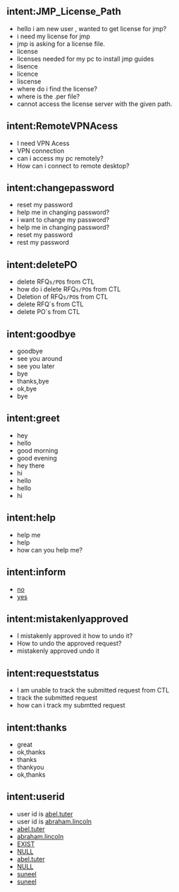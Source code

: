 ## intent:JMP_License_Path
- hello i am new user , wanted to get license for jmp?
- i need my license for jmp
- jmp is asking for a license file.
- license
- licenses needed for my pc to install jmp guides
- lisence
- licence
- liscense
- where do i find the license?
- where is the .per file?
- cannot access the license server with the given path.

## intent:RemoteVPNAcess
- I need VPN Acess
- VPN connection
- can i access my pc remotely?
- How can i connect to remote desktop?

## intent:changepassword
- reset my password
- help me in changing password?
- i want to change my password?
- help me in changing password?
- reset my password
- rest my password

## intent:deletePO
- delete RFQ`s/PO`s from CTL
- how do i delete RFQ`s/PO`s from CTL
- Deletion of RFQ`s/PO`s from CTL
- delete RFQ`s from CTL
- delete PO`s from CTL

## intent:goodbye
- goodbye
- see you around
- see you later
- bye
- thanks,bye
- ok,bye
- bye

## intent:greet
- hey
- hello
- good morning
- good evening
- hey there
- hi
- hello
- hello
- hi

## intent:help
- help me
- help
- how can you help me?

## intent:inform
- [no](choice)
- [yes](choice)

## intent:mistakenlyapproved
- I mistakenly approved it how to undo it?
- How to undo the approved request?
- mistakenly approved undo it

## intent:requeststatus
- I am unable to track the submitted request from CTL
- track the submitted request
- how can i track my submtted request

## intent:thanks
- great
- ok,thanks
- thanks
- thankyou
- ok,thanks

## intent:userid
- user id is [abel.tuter](userid)
- user id is [abraham.lincoln](userid)
- [abel.tuter](userid)
- [abraham.lincoln](userid)
- [EXIST](enabled)
- [NULL](enabled)
- [abel.tuter](userid)
- [NULL](enabled)
- [suneel](userid)
- [suneel](userid)
